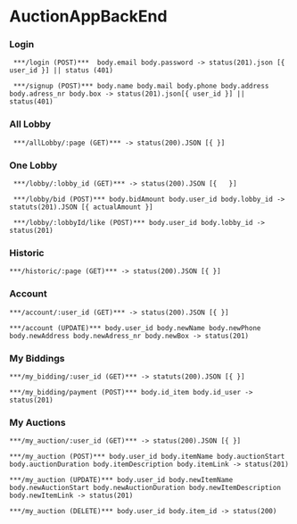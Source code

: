 # AuctionAppBackEnd

### Login

` ***/login (POST)*** 
	body.email
	body.password
		-> status(201).json [{
			user_id
			}] || status (401)`

` ***/signup (POST)***
	body.name
	body.mail
	body.phone
	body.address
	body.adress_nr
	body.box
		-> status(201).json[{
			user_id
			}] || status(401)`

### All Lobby

` ***/allLobby/:page (GET)***
		-> status(200).JSON [{
		}]`

### One Lobby

` ***/lobby/:lobby_id (GET)***
		-> status(200).JSON [{	
		}]`

` ***/lobby/bid (POST)***
	body.bidAmount
	body.user_id
	body.lobby_id
		-> statuts(201).JSON [{
			actualAmount
			}]`

` ***/lobby/:lobbyId/like (POST)***
	body.user_id
	body.lobby_id
		-> status(201)`

### Historic

`***/historic/:page (GET)***
	-> status(200).JSON [{
		}]`

### Account 

`***/account/:user_id (GET)***
	-> status(200).JSON [{
		}] `

`***/account (UPDATE)***
	body.user_id
	body.newName
	body.newPhone
	body.newAddress
	body.newAdress_nr
	body.newBox
		-> status(201)`

### My Biddings

`***/my_bidding/:user_id (GET)***
	-> statuts(200).JSON [{
		}]`

`***/my_bidding/payment (POST)***
	body.id_item
	body.id_user
		-> status(201)`

### My Auctions

`***/my_auction/:user_id (GET)***
	-> status(200).JSON [{
		}]`

`***/my_auction (POST)***
	body.user_id
	body.itemName
	body.auctionStart
	body.auctionDuration
	body.itemDescription
	body.itemLink
		-> status(201)`

`***/my_auction (UPDATE)***
	body.user_id
	body.newItemName
	body.newAuctionStart
	body.newAuctionDuration
	body.newItemDescription
	body.newItemLink
		-> status(201)`

`***/my_auction (DELETE)***
	body.user_id
	body.item_id
		-> status(200)`





